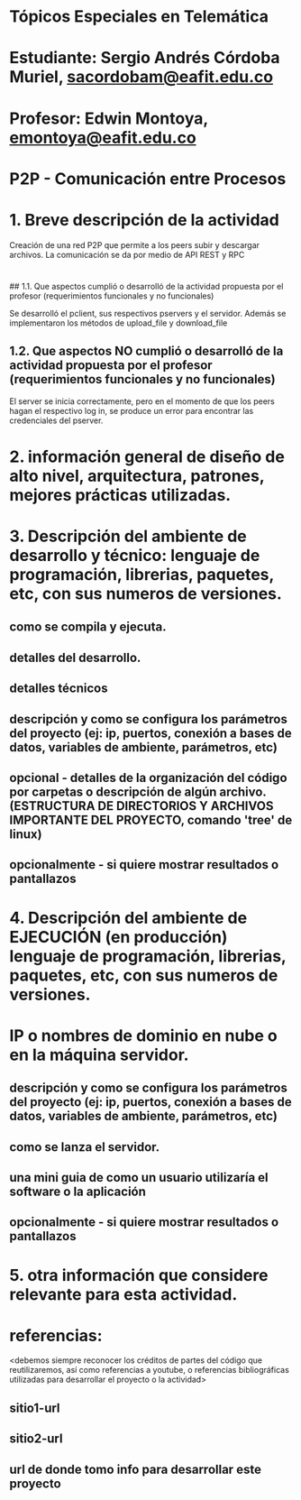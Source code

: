 # Tópicos Especiales en Telemática
#
# Estudiante: Sergio Andrés Córdoba Muriel, sacordobam@eafit.edu.co
#
# Profesor: Edwin Montoya, emontoya@eafit.edu.co
#

# P2P - Comunicación entre Procesos
#
# 1. Breve descripción de la actividad
Creación de una red P2P que permite a los peers subir y descargar archivos. La comunicación se da por medio de API REST y RPC
#
<texto descriptivo>
## 1.1. Que aspectos cumplió o desarrolló de la actividad propuesta por el profesor (requerimientos funcionales y no funcionales)
  
Se desarrolló el pclient, sus respectivos pservers y el servidor. Además se implementaron los métodos de upload_file y download_file

## 1.2. Que aspectos NO cumplió o desarrolló de la actividad propuesta por el profesor (requerimientos funcionales y no funcionales)

El server se inicia correctamente, pero en el momento de que los peers hagan el respectivo log in, se produce un error para encontrar las credenciales del pserver.

# 2. información general de diseño de alto nivel, arquitectura, patrones, mejores prácticas utilizadas.

# 3. Descripción del ambiente de desarrollo y técnico: lenguaje de programación, librerias, paquetes, etc, con sus numeros de versiones.

## como se compila y ejecuta.
## detalles del desarrollo.
## detalles técnicos
## descripción y como se configura los parámetros del proyecto (ej: ip, puertos, conexión a bases de datos, variables de ambiente, parámetros, etc)
## opcional - detalles de la organización del código por carpetas o descripción de algún archivo. (ESTRUCTURA DE DIRECTORIOS Y ARCHIVOS IMPORTANTE DEL PROYECTO, comando 'tree' de linux)
## 
## opcionalmente - si quiere mostrar resultados o pantallazos 

# 4. Descripción del ambiente de EJECUCIÓN (en producción) lenguaje de programación, librerias, paquetes, etc, con sus numeros de versiones.

# IP o nombres de dominio en nube o en la máquina servidor.

## descripción y como se configura los parámetros del proyecto (ej: ip, puertos, conexión a bases de datos, variables de ambiente, parámetros, etc)

## como se lanza el servidor.

## una mini guia de como un usuario utilizaría el software o la aplicación

## opcionalmente - si quiere mostrar resultados o pantallazos 

# 5. otra información que considere relevante para esta actividad.

# referencias:
<debemos siempre reconocer los créditos de partes del código que reutilizaremos, así como referencias a youtube, o referencias bibliográficas utilizadas para desarrollar el proyecto o la actividad>
## sitio1-url 
## sitio2-url
## url de donde tomo info para desarrollar este proyecto
